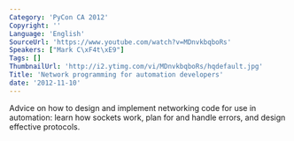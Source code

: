 ```yaml
---
Category: 'PyCon CA 2012'
Copyright: ''
Language: 'English'
SourceUrl: 'https://www.youtube.com/watch?v=MDnvkbqboRs'
Speakers: ["Mark C\xF4t\xE9"]
Tags: []
ThumbnailUrl: 'http://i2.ytimg.com/vi/MDnvkbqboRs/hqdefault.jpg'
Title: 'Network programming for automation developers'
date: '2012-11-10'
---
```

Advice on how to design and implement networking code for use in automation:
learn how sockets work, plan for and handle errors, and design effective
protocols.

